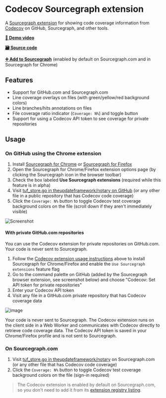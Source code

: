 # Codecov Sourcegraph extension

A [Sourcegraph extension](https://docs.sourcegraph.com/extensions) for showing code coverage information from [Codecov](https://codecov.io) on GitHub, Sourcegraph, and other tools.

[**🎥 Demo video**](https://www.youtube.com/watch?v=j1eWBa3rWH8)

[**🗃️ Source code**](https://github.com/sourcegraph/sourcegraph-codecov)

[**➕ Add to Sourcegraph**](https://sourcegraph.com/extensions/sourcegraph/codecov) (enabled by default on Sourcegraph.com and in Sourcegraph for Chrome)

## Features

-   Support for GitHub.com and Sourcegraph.com
-   Line coverage overlays on files (with green/yellow/red background colors)
-   Line branches/hits annotations on files
-   File coverage ratio indicator (`Coverage: N%`) and toggle button
-   Support for using a Codecov API token to see coverage for private repositories

## Usage

### On GitHub using the Chrome extension

1.  Install [Sourcegraph for Chrome](https://chrome.google.com/webstore/detail/sourcegraph/dgjhfomjieaadpoljlnidmbgkdffpack) or [Sourcegraph for Firefox](https://docs.sourcegraph.com/integration/browser_extension)
2.  Open the Sourcegraph for Chrome/Firefox extension options page (by clicking the Sourcegraph icon in the browser toolbar)
3.  Check the box labeled **Use Sourcegraph extensions** (required while this feature is in alpha)
4.  Visit [tuf_store.go in theupdateframework/notary on GitHub](https://github.com/theupdateframework/notary/blob/fb795b0bc868746ed2efa2cd7109346bc7ddf0a4/server/storage/tuf_store.go) (or any other file in a public repository that has Codecov code coverage)
5.  Click the `Coverage: N%` button to toggle Codecov test coverage background colors on the file (scroll down if they aren't immediately visible)

![Screenshot](https://user-images.githubusercontent.com/1976/45107396-53d56880-b0ee-11e8-96e9-ca83e991101c.png)

#### With private GitHub.com repositories

You can use the Codecov extension for private repositories on GitHub.com. Your code is never sent to Sourcegraph.

1.  Follow the [Codecov extension usage instructions](https://github.com/sourcegraph/sourcegraph-codecov#usage) above to install Sourcegraph for Chrome/Firefox and enable the `Use Sourcegraph extensions` feature flag
2.  Go to the command palette on GitHub (added by the Sourcegraph browser extension, see screenshot below) and choose "Codecov: Set API token for private repositories"
3.  Enter your Codecov API token
4.  Visit any file in a GitHub.com private repository that has Codecov coverage data

![image](https://user-images.githubusercontent.com/1976/45338265-04a19480-b541-11e8-9b35-517f3bbff530.png)

Your code is never sent to Sourcegraph. The Codecov extension runs on the client side in a Web Worker and communicates with Codecov directly to retrieve code coverage data. The Codecov API token is saved in your Chrome/Firefox profile and is not sent to Sourcegraph.

### On Sourcegraph.com

1.  Visit [tuf_store.go in theupdateframework/notary](https://sourcegraph.com/github.com/theupdateframework/notary@fb795b0bc868746ed2efa2cd7109346bc7ddf0a4/-/blob/server/storage/tuf_store.go) on Sourcegraph.com (or any other file that has Codecov code coverage)
2.  Click the `Coverage: N%` button to toggle Codecov test coverage background colors on the file (sign-in required)

> The Codecov extension is enabled by default on Sourcegraph.com, so you don't need to add it from its [extension registry listing](https://sourcegraph.com/extensions/sourcegraph/codecov).

